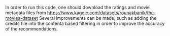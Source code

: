 In order to run this code, one should download the ratings and movie metadata files from https://www.kaggle.com/datasets/rounakbanik/the-movies-dataset
Several improvements can be made, such as adding the credits file into the contenta based filtering in order to improve the accuracy of the recommendations.
